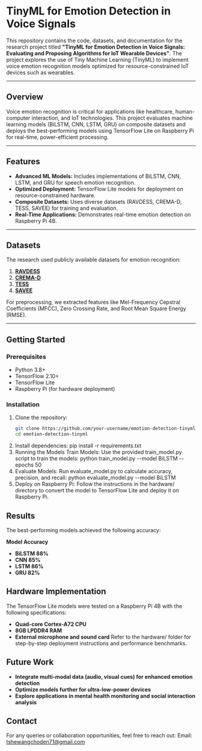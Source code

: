 # TinyML for Emotion Detection in Voice Signals  

This repository contains the code, datasets, and documentation for the research project titled **"TinyML for Emotion Detection in Voice Signals: Evaluating and Proposing Algorithms for IoT Wearable Devices"**. The project explores the use of Tiny Machine Learning (TinyML) to implement voice emotion recognition models optimized for resource-constrained IoT devices such as wearables.  

---

## Overview  
Voice emotion recognition is critical for applications like healthcare, human-computer interaction, and IoT technologies. This project evaluates machine learning models (BiLSTM, CNN, LSTM, GRU) on composite datasets and deploys the best-performing models using TensorFlow Lite on Raspberry Pi for real-time, power-efficient processing.  

---

## Features  
- **Advanced ML Models:** Includes implementations of BiLSTM, CNN, LSTM, and GRU for speech emotion recognition.  
- **Optimized Deployment:** TensorFlow Lite models for deployment on resource-constrained hardware.  
- **Composite Datasets:** Uses diverse datasets (RAVDESS, CREMA-D, TESS, SAVEE) for training and evaluation.  
- **Real-Time Applications:** Demonstrates real-time emotion detection on Raspberry Pi 4B.  

---

## Datasets  
The research used publicly available datasets for emotion recognition:  
1. **[RAVDESS](https://zenodo.org/record/1188976)**  
2. **[CREMA-D](https://github.com/CheyneyComputerScience/CREMA-D)**  
3. **[TESS](https://tspace.library.utoronto.ca/handle/1807/24487)**  
4. **[SAVEE](http://kahlan.eps.surrey.ac.uk/savee/)**  

For preprocessing, we extracted features like Mel-Frequency Cepstral Coefficients (MFCC), Zero Crossing Rate, and Root Mean Square Energy (RMSE).  

---

## Getting Started  

### Prerequisites  
- Python 3.8+  
- TensorFlow 2.10+  
- TensorFlow Lite  
- Raspberry Pi (for hardware deployment)  

### Installation  
1. Clone the repository:  
   ```bash
   git clone https://github.com/your-username/emotion-detection-tinyml.git
   cd emotion-detection-tinyml
2. Install dependencies:
   pip install -r requirements.txt
3. Running the Models
Train Models:
Use the provided train_model.py script to train the models:
python train_model.py --model BiLSTM --epochs 50
4. Evaluate Models:
Run evaluate_model.py to calculate accuracy, precision, and recall:
  python evaluate_model.py --model BiLSTM
5. Deploy on Raspberry Pi:
Follow the instructions in the hardware/ directory to convert the model to TensorFlow Lite and deploy it on Raspberry Pi.


## Results
The best-performing models achieved the following accuracy:

**Model	Accuracy**
- **BiLSTM	88%**
- **CNN	85%**
- **LSTM	86%**
- **GRU	82%**

## Hardware Implementation
The TensorFlow Lite models were tested on a Raspberry Pi 4B with the following specifications:

- **Quad-core Cortex-A72 CPU**
- **8GB LPDDR4 RAM**
- **External microphone and sound card**
Refer to the hardware/ folder for step-by-step deployment instructions and performance benchmarks.

## Future Work
- **Integrate multi-modal data (audio, visual cues) for enhanced emotion detection**
- **Optimize models further for ultra-low-power devices**
- **Explore applications in mental health monitoring and social interaction analysis**

## Contact
For any queries or collaboration opportunities, feel free to reach out:
Email: tshewangchoden71@gmail.com

